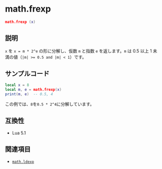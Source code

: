 # math.frexp

```lua
math.frexp (x)
```

## 説明

`x` を `x = m * 2^e` の形に分解し、仮数 `m` と指数 `e` を返します。`m` は 0.5 以上 1 未満の値（`|m| >= 0.5 and |m| < 1`）です。

## サンプルコード

```lua
local x = 8
local m, e = math.frexp(x)
print(m, e)  -- 0.5, 4
```

この例では、`8`を`0.5 * 2^4`に分解しています。

## 互換性

- Lua 5.1

## 関連項目

- [`math.ldexp`](ldexp.md)